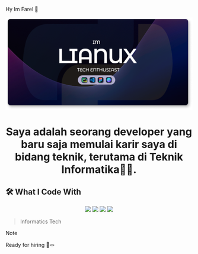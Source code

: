 Hy Im Farel 👋

![FarelAjahh](img/Banner.png)
# <p align="Center">Saya adalah seorang developer yang baru saja memulai karir saya di bidang teknik, terutama di Teknik Informatika👨‍💻.</p>

## 🛠️ What I Code With

<p align="Center">
<img src="https://cdn.jsdelivr.net/gh/devicons/devicon@latest/icons/canva/canva-original.svg"  height="60" />
<img src="https://cdn.jsdelivr.net/gh/devicons/devicon@latest/icons/python/python-original.svg" height="60" />
<img src="https://cdn.jsdelivr.net/gh/devicons/devicon@latest/icons/figma/figma-original.svg" height="60" 
/>
<img src="https://cdn.jsdelivr.net/gh/devicons/devicon@latest/icons/vscode/vscode-original.svg" height="60" />
</p>

> Informatics Tech

> [!NOTE]
> Ready for hiring 🔧🪢









